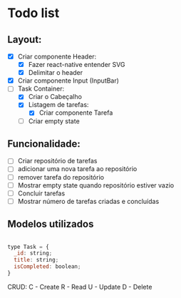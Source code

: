 # Todo list

## Layout:
- [x] Criar componente Header:
  - [x] Fazer react-native entender SVG
  - [x] Delimitar o header 
- [x] Criar componente Input (InputBar)
- [ ] Task Container:
  - [x] Criar o Cabeçalho
  - [x] Listagem de tarefas:
    - [x]  Criar componente Tarefa
  - [ ] Criar empty state

## Funcionalidade:
  - [ ] Criar repositório de tarefas
  - [ ] adicionar uma nova tarefa ao repositório
  - [ ] remover tarefa do repositório
  - [ ] Mostrar empty state quando repositório estiver vazio
  - [ ] Concluir tarefas
  - [ ] Mostrar número de tarefas criadas e concluídas

## Modelos utilizados

```javascript

type Task = {
  _id: string;
  title: string;
  isCompleted: boolean;
}

```

CRUD:
C - Create
R - Read
U - Update
D - Delete